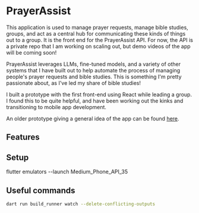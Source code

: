 # PrayerAssist

This application is used to manage prayer requests, manage bible studies, groups, and act as a central hub for communicating these kinds of things out to a group. It is the front end for the PrayerAssist API. For now, the API is a private repo that I am working on scaling out, but demo videos of the app will be coming soon!

PrayerAssist leverages LLMs, fine-tuned models, and a variety of other systems that I have built out to help automate the process of managing people's prayer requests and bible studies. This is something I'm pretty passionate about, as I've led my share of bible studies!

I built a prototype with the first front-end using React while leading a group. I found this to be quite helpful, and have been working out the kinks and transitioning to mobile app development.

An older prototype giving a general idea of the app can be found [here](https://www.youtube.com/watch?v=TUhxGmyXxlc).

## Features

## Setup

flutter emulators --launch Medium_Phone_API_35

## Useful commands

```bash
dart run build_runner watch --delete-conflicting-outputs

```